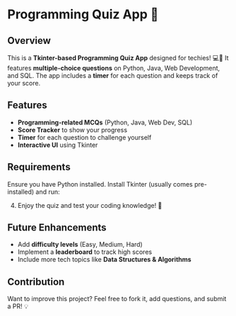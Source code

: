 # Programming Quiz App 🎯

## Overview
This is a **Tkinter-based Programming Quiz App** designed for techies! 💻🚀
It features **multiple-choice questions** on Python, Java, Web Development, and SQL. The app includes a **timer** for each question and keeps track of your score.

## Features
- **Programming-related MCQs** (Python, Java, Web Dev, SQL)
- **Score Tracker** to show your progress
- **Timer** for each question to challenge yourself
- **Interactive UI** using Tkinter

## Requirements
Ensure you have Python installed. Install Tkinter (usually comes pre-installed) and run:

4. Enjoy the quiz and test your coding knowledge! 🎉

## Future Enhancements
- Add **difficulty levels** (Easy, Medium, Hard)
- Implement a **leaderboard** to track high scores
- Include more tech topics like **Data Structures & Algorithms**

## Contribution
Want to improve this project? Feel free to fork it, add questions, and submit a PR! 💡


